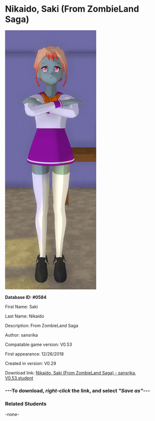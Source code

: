 # Nikaido, Saki (From ZombieLand Saga)

<img src="../../Files/Images/Nikaido, Saki (From ZombieLand Saga).png" title="Nikaido, Saki (From ZombieLand Saga) - sansrika, V0.53">

**Database ID: #0584**

First Name: Saki

Last Name: Nikaido

Description: From ZombieLand Saga

Author: sansrika

Compatable game version: V0.53

First appearance: 12/26/2018

Created in version: V0.29

Download link: <a href="https://raw.githubusercontent.com/Arbiter1223/Daigaku-Gurashi-Custom-Students/master/Files/Student%20Files/Nikaido%2C%20Saki%20(From%20ZombieLand%20Saga)%20-%20sansrika%2C%20V0.53.student">Nikaido, Saki (From ZombieLand Saga) - sansrika, V0.53.student</a>

### ---**To download, _right-click_ the link, and select _"Save as"_**---

### Related Students

-none-
